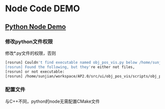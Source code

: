 # Node Code DEMO

## [Python Node Demo](http://wiki.ros.org/ROS/Tutorials/WritingPublisherSubscriber%28python%29)


### 修改python文件权限
修改*.py文件的权限，否则
``` bash
[rosrun] Couldn't find executable named obj_pos_vis.py below /home/sunjian/workspace/AP2.0/src/ui/obj_pos_vis
[rosrun] Found the following, but they're either not files,
[rosrun] or not executable:
[rosrun] /home/sunjian/workspace/AP2.0/src/ui/obj_pos_vis/scripts/obj_pos_vis.py

```

### 配置文件

与C++不同，python的node无需配置CMake文件